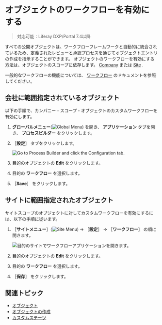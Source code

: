 # オブジェクトのワークフローを有効にする

> 対応可能：Liferay DXP/Portal 7.4以降

すべての公開オブジェクトは、ワークフローフレームワークと自動的に統合されているため、定義されたレビューと承認プロセスを通じてオブジェクトエントリの作成を指示することができます。 オブジェクトのワークフローを有効にする方法は、オブジェクトのスコープに依存します。 [Company](#company-scoped-objects) または [Site](#site-scoped-objects) .

一般的なワークフローの機能については、 [ワークフロー](../../process-automation/workflow.md) のドキュメントを参照してください。

## 会社に範囲指定されているオブジェクト

以下の手順で、カンパニー・スコープ・オブジェクトのカスタムワークフローを有効にします。

1. **グローバルメニュー**(![Global Menu](../../images/icon-applications-menu.png)) を開き、 **アプリケーション** タブを開き、 **プロセスビルダー** をクリックします。

1. ［**設定**］ タブをクリックします。

   ![Go to Process Builder and click the Configuration tab.](./enabling-workflows-for-objects/images/01.png)

1. 目的のオブジェクトの **Edit** をクリックします。

1. 目的の **ワークフロー** を選択します。

1. ［**Save**］ をクリックします。

## サイトに範囲指定されたオブジェクト

サイトスコープのオブジェクトに対してカスタムワークフローを有効にするには、以下の手順に従います。

1. ［**サイトメニュー**］(![Site Menu](../../images/icon-menu.png)) &rarr; ［**設定**］ &rarr; ［**ワークフロー**］ の順に開きます。

   ![目的のサイトでワークフローアプリケーションを開きます。](./enabling-workflows-for-objects/images/02.png)

1. 目的のオブジェクトの **Edit** をクリックします。

1. 目的の **ワークフロー** を選択します。

1. ［**保存**］ をクリックします。

## 関連トピック

* [オブジェクト](../objects.md)
* [オブジェクトの作成](./creating-and-managing-objects/creating-objects.md)
* [カスタムステーツ](./creating-and-managing-objects/fields/adding-and-managing-custom-states.md)
